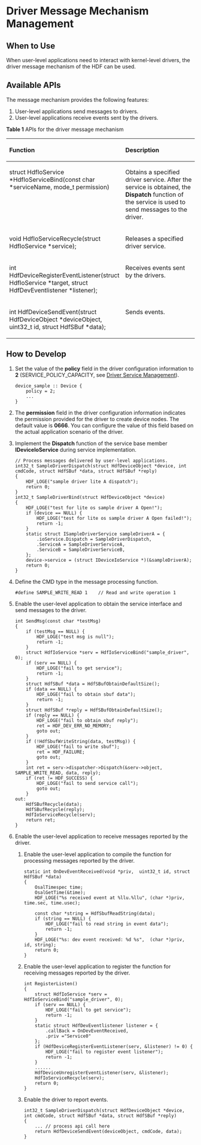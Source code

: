 # Driver Message Mechanism Management<a name="EN-US_TOPIC_0000001052657065"></a>

## When to Use<a name="section33014541954"></a>

When user-level applications need to interact with kernel-level drivers, the driver message mechanism of the HDF can be used.

## Available APIs<a name="section538852311616"></a>

The message mechanism provides the following features:

1.  User-level applications send messages to drivers.
2.  User-level applications receive events sent by the drivers.

**Table  1**  APIs for the driver message mechanism

<a name="table208212674114"></a>
<table><thead align="left"><tr id="row08282618416"><th class="cellrowborder" valign="top" width="46.379999999999995%" id="mcps1.2.3.1.1"><p id="p382132664112"><a name="p382132664112"></a><a name="p382132664112"></a><strong id="b142817619332"><a name="b142817619332"></a><a name="b142817619332"></a>Function</strong></p>
</th>
<th class="cellrowborder" valign="top" width="53.620000000000005%" id="mcps1.2.3.1.2"><p id="p4826264419"><a name="p4826264419"></a><a name="p4826264419"></a><strong id="b201539486743916"><a name="b201539486743916"></a><a name="b201539486743916"></a>Description</strong></p>
</th>
</tr>
</thead>
<tbody><tr id="row1582426174114"><td class="cellrowborder" valign="top" width="46.379999999999995%" headers="mcps1.2.3.1.1 "><p id="p182341916144420"><a name="p182341916144420"></a><a name="p182341916144420"></a>struct HdfIoService *HdfIoServiceBind(const char *serviceName, mode_t permission)</p>
</td>
<td class="cellrowborder" valign="top" width="53.620000000000005%" headers="mcps1.2.3.1.2 "><p id="p58272614113"><a name="p58272614113"></a><a name="p58272614113"></a>Obtains a specified driver service. After the service is obtained, the <strong id="b9799159433"><a name="b9799159433"></a><a name="b9799159433"></a>Dispatch</strong> function of the service is used to send messages to the driver.</p>
</td>
</tr>
<tr id="row578565084913"><td class="cellrowborder" valign="top" width="46.379999999999995%" headers="mcps1.2.3.1.1 "><p id="p15786185024918"><a name="p15786185024918"></a><a name="p15786185024918"></a>void HdfIoServiceRecycle(struct HdfIoService *service);</p>
</td>
<td class="cellrowborder" valign="top" width="53.620000000000005%" headers="mcps1.2.3.1.2 "><p id="p47861750154912"><a name="p47861750154912"></a><a name="p47861750154912"></a>Releases a specified driver service.</p>
</td>
</tr>
<tr id="row1382112617413"><td class="cellrowborder" valign="top" width="46.379999999999995%" headers="mcps1.2.3.1.1 "><p id="p482182611415"><a name="p482182611415"></a><a name="p482182611415"></a>int HdfDeviceRegisterEventListener(struct HdfIoService *target, struct HdfDevEventlistener *listener);</p>
</td>
<td class="cellrowborder" valign="top" width="53.620000000000005%" headers="mcps1.2.3.1.2 "><p id="p18825261412"><a name="p18825261412"></a><a name="p18825261412"></a>Receives events sent by the drivers.</p>
</td>
</tr>
<tr id="row498956124019"><td class="cellrowborder" valign="top" width="46.379999999999995%" headers="mcps1.2.3.1.1 "><p id="p6412911184019"><a name="p6412911184019"></a><a name="p6412911184019"></a>int HdfDeviceSendEvent(struct HdfDeviceObject *deviceObject, uint32_t id, struct HdfSBuf *data);</p>
</td>
<td class="cellrowborder" valign="top" width="53.620000000000005%" headers="mcps1.2.3.1.2 "><p id="p1698915634018"><a name="p1698915634018"></a><a name="p1698915634018"></a>Sends events.</p>
</td>
</tr>
</tbody>
</table>

## How to Develop<a name="section946912121153"></a>

1.  Set the value of the  **policy**  field in the driver configuration information to  **2**  \(SERVICE\_POLICY\_CAPACITY, see  [Driver Service Management](driver-service-management.md)\).

    ```
    device_sample :: Device {
        policy = 2;
        ...
    }
    ```

2.  The  **permission**  field in the driver configuration information indicates the permission provided for the driver to create device nodes. The default value is  **0666**. You can configure the value of this field based on the actual application scenario of the driver.
3.  Implement the  **Dispatch**  function of the service base member  **IDeviceIoService**  during service implementation.

    ```
    // Process messages delivered by user-level applications.
    int32_t SampleDriverDispatch(struct HdfDeviceObject *device, int cmdCode, struct HdfSBuf *data, struct HdfSBuf *reply)
    {
        HDF_LOGE("sample driver lite A dispatch");
        return 0;
    }
    int32_t SampleDriverBind(struct HdfDeviceObject *device)
    {
        HDF_LOGE("test for lite os sample driver A Open!");
        if (device == NULL) {
            HDF_LOGE("test for lite os sample driver A Open failed!");
            return -1;
        }
        static struct ISampleDriverService sampleDriverA = {
            .ioService.Dispatch = SampleDriverDispatch,
            .ServiceA = SampleDriverServiceA,
            .ServiceB = SampleDriverServiceB,
        };
        device->service = (struct IDeviceIoService *)(&sampleDriverA);
        return 0;
    }
    ```

4.  Define the CMD type in the message processing function.

    ```
    #define SAMPLE_WRITE_READ 1    // Read and write operation 1
    ```

5.  Enable the user-level application to obtain the service interface and send messages to the driver.

    ```
    int SendMsg(const char *testMsg)
    {
        if (testMsg == NULL) {
            HDF_LOGE("test msg is null");
            return -1;
        }
        struct HdfIoService *serv = HdfIoServiceBind("sample_driver", 0);
        if (serv == NULL) {
            HDF_LOGE("fail to get service");
            return -1;
        }
        struct HdfSBuf *data = HdfSBufObtainDefaultSize();
        if (data == NULL) {
            HDF_LOGE("fail to obtain sbuf data");
            return -1;
        }
        struct HdfSBuf *reply = HdfSBufObtainDefaultSize();
        if (reply == NULL) {
            HDF_LOGE("fail to obtain sbuf reply");
            ret = HDF_DEV_ERR_NO_MEMORY;
            goto out;
        }
        if (!HdfSbufWriteString(data, testMsg)) {
            HDF_LOGE("fail to write sbuf");
            ret = HDF_FAILURE;
            goto out;
        }
        int ret = serv->dispatcher->Dispatch(&serv->object, SAMPLE_WRITE_READ, data, reply);
        if (ret != HDF_SUCCESS) {
            HDF_LOGE("fail to send service call");
            goto out;
        }
    out:
        HdfSBufRecycle(data);
        HdfSBufRecycle(reply);
        HdfIoServiceRecycle(serv);
        return ret;
    }
    ```

6.  Enable the user-level application to receive messages reported by the driver.
    1.  Enable the user-level application to compile the function for processing messages reported by the driver.

        ```
        static int OnDevEventReceived(void *priv,  uint32_t id, struct HdfSBuf *data)
        {
            OsalTimespec time;
            OsalGetTime(&time);
            HDF_LOGE("%s received event at %llu.%llu", (char *)priv, time.sec, time.usec);
        
            const char *string = HdfSbufReadString(data);
            if (string == NULL) {
                HDF_LOGE("fail to read string in event data");
                return -1;
            }
            HDF_LOGE("%s: dev event received: %d %s",  (char *)priv, id, string);
            return 0;
        }
        ```

    2.  Enable the user-level application to register the function for receiving messages reported by the driver.

        ```
        int RegisterListen()
        {
            struct HdfIoService *serv = HdfIoServiceBind("sample_driver", 0);
            if (serv == NULL) {
                HDF_LOGE("fail to get service");
                return -1;
            }
            static struct HdfDevEventlistener listener = {
                .callBack = OnDevEventReceived,
                .priv ="Service0"
            };
            if (HdfDeviceRegisterEventListener(serv, &listener) != 0) {
                HDF_LOGE("fail to register event listener");
                return -1;
            }
            ......
            HdfDeviceUnregisterEventListener(serv, &listener);
            HdfIoServiceRecycle(serv);
            return 0;
        }
        ```

    3.  Enable the driver to report events.

        ```
        int32_t SampleDriverDispatch(struct HdfDeviceObject *device, int cmdCode, struct HdfSBuf *data, struct HdfSBuf *reply)
        {
            ... // process api call here
            return HdfDeviceSendEvent(deviceObject, cmdCode, data);
        }
        ```



